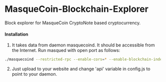 # MasqueCoin-Blockchain-Explorer
Block explorer for MasqueCoin CryptoNote based cryptocurrency.

#### Installation

1) It takes data from daemon masquecoind. It should be accessible from the Internet. Run masqued with open port as follows:
```bash
./masquecoind --restricted-rpc --enable-cors=* --enable-blockchain-indexes --rpc-bind-ip=0.0.0.0 --rpc-bind-port=32348
```
2) Just upload to your website and change 'api' variable in config.js to point to your daemon.
